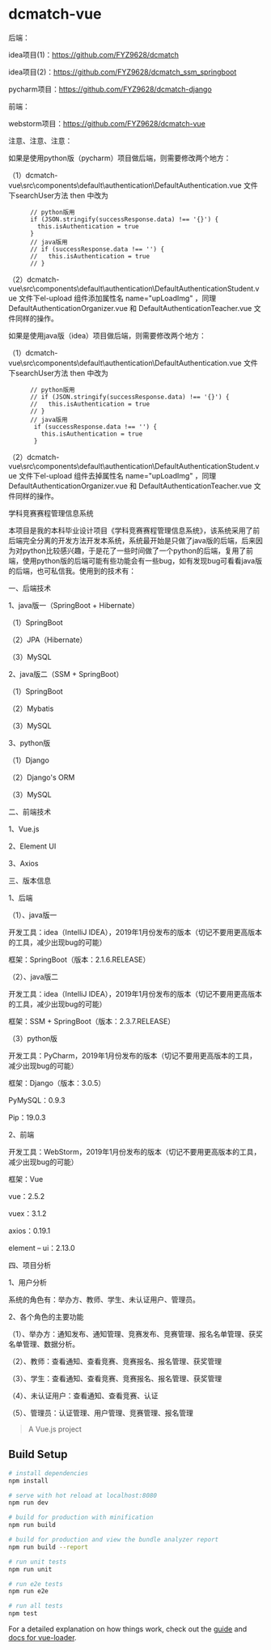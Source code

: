 # dcmatch-vue

后端：
    
idea项目(1)：https://github.com/FYZ9628/dcmatch

idea项目(2)：https://github.com/FYZ9628/dcmatch_ssm_springboot
    
pycharm项目：https://github.com/FYZ9628/dcmatch-django

前端：
    
webstorm项目：https://github.com/FYZ9628/dcmatch-vue


注意、注意、注意：

如果是使用python版（pycharm）项目做后端，则需要修改两个地方：

（1）dcmatch-vue\src\components\default\authentication\DefaultAuthentication.vue 文件下searchUser方法 then 中改为 

          // python版用
          if (JSON.stringify(successResponse.data) !== '{}') {
            this.isAuthentication = true
          }
          // java版用
          // if (successResponse.data !== '') {
          //   this.isAuthentication = true
          // }

（2）dcmatch-vue\src\components\default\authentication\DefaultAuthenticationStudent.vue 文件下el-upload 组件添加属性名 name="upLoadImg" ，同理 DefaultAuthenticationOrganizer.vue 和 DefaultAuthenticationTeacher.vue 文件同样的操作。


如果是使用java版（idea）项目做后端，则需要修改两个地方：

（1）dcmatch-vue\src\components\default\authentication\DefaultAuthentication.vue 文件下searchUser方法 then 中改为 

          // python版用
          // if (JSON.stringify(successResponse.data) !== '{}') {
          //   this.isAuthentication = true
          // }
          // java版用
           if (successResponse.data !== '') {
             this.isAuthentication = true
           }

（2）dcmatch-vue\src\components\default\authentication\DefaultAuthenticationStudent.vue 文件下el-upload 组件去掉属性名 name="upLoadImg" ，同理 DefaultAuthenticationOrganizer.vue 和 DefaultAuthenticationTeacher.vue 文件同样的操作。


学科竞赛赛程管理信息系统

本项目是我的本科毕业设计项目《学科竞赛赛程管理信息系统》，该系统采用了前后端完全分离的开发方法开发本系统，系统最开始是只做了java版的后端，后来因为对python比较感兴趣，于是花了一些时间做了一个python的后端，复用了前端，使用python版的后端可能有些功能会有一些bug，如有发现bug可看看java版的后端，也可私信我。使用到的技术有：

一、后端技术

1、java版一（SpringBoot + Hibernate）

（1）SpringBoot

（2）JPA（Hibernate）

（3）MySQL

2、java版二（SSM + SpringBoot）

（1）SpringBoot

（2）Mybatis

（3）MySQL


3、python版

（1）Django

（2）Django's ORM

（3）MySQL


二、前端技术

1、Vue.js

2、Element UI

3、Axios


三、版本信息

1、后端

（1）、java版一

开发工具：idea（IntelliJ IDEA），2019年1月份发布的版本（切记不要用更高版本的工具，减少出现bug的可能）

框架：SpringBoot（版本：2.1.6.RELEASE）


（2）、java版二

开发工具：idea（IntelliJ IDEA），2019年1月份发布的版本（切记不要用更高版本的工具，减少出现bug的可能）

框架：SSM + SpringBoot（版本：2.3.7.RELEASE）

（3）python版

开发工具：PyCharm，2019年1月份发布的版本（切记不要用更高版本的工具，减少出现bug的可能）

框架：Django（版本：3.0.5）

PyMySQL：0.9.3

Pip：19.0.3


2、前端

开发工具：WebStorm，2019年1月份发布的版本（切记不要用更高版本的工具，减少出现bug的可能）

框架：Vue

vue：2.5.2

vuex：3.1.2

axios：0.19.1

element – ui：2.13.0


四、项目分析

1、用户分析

系统的角色有：举办方、教师、学生、未认证用户、管理员。
 

2、各个角色的主要功能

（1）、举办方：通知发布、通知管理、竞赛发布、竞赛管理、报名名单管理、获奖名单管理、数据分析。
 

（2）、教师：查看通知、查看竞赛、竞赛报名、报名管理、获奖管理
 


（3）、学生：查看通知、查看竞赛、竞赛报名、报名管理、获奖管理
 


（4）、未认证用户：查看通知、查看竞赛、认证
 

（5）、管理员：认证管理、用户管理、竞赛管理、报名管理







> A Vue.js project

## Build Setup

``` bash
# install dependencies
npm install

# serve with hot reload at localhost:8080
npm run dev

# build for production with minification
npm run build

# build for production and view the bundle analyzer report
npm run build --report

# run unit tests
npm run unit

# run e2e tests
npm run e2e

# run all tests
npm test
```

For a detailed explanation on how things work, check out the [guide](http://vuejs-templates.github.io/webpack/) and [docs for vue-loader](http://vuejs.github.io/vue-loader).
